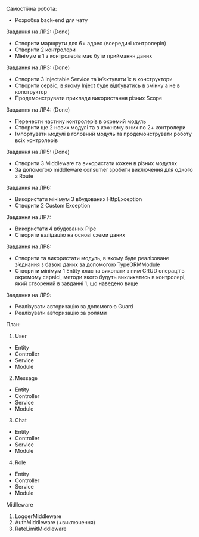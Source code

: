 Самостійна робота:
- Розробка back-end для чату

Завдання на ЛР2: (Done)
-	Створити маршрути для 6+ адрес (всередині контролерів)
-	Створити 2 контролери
-	Мінімум в 1 з контролерів має бути приймання даних

Завдання на ЛР3: (Done)
-	Створити 3 Injectable Service та їн’єктувати їх в конструктори
-	Створити сервіс, в якому Inject буде відбуватись в змінну а не в конструктор
-	Продемонструвати приклади використання різних Scope

Завдання на ЛР4: (Done)
-	Перенести частину контролерів в окремий модуль
-	Створити ще 2 нових модулі та в кожному з них по 2+ контролери
-	Імпортувати модулі в головний модуль та продемонструвати роботу всіх контролерів

Завдання на ЛР5: (Done)
-	Створити 3 Middleware та використати кожен в різних модулях
-	За допомогою middleware consumer зробити виключення для одного з Route

Завдання на ЛР6:
-	Використати мінімум 3 вбудованих HttpException
-	Створити 2 Custom Exception 

Завдання на ЛР7:
-	Використати 4 вбудованих Pipe
-	Створити валідацію на основі схеми даних

Завдання на ЛР8:
-	Створити та використати модуль, в якому буде реалізоване з’єднання з базою даних за допомогою TypeORMModule
-	Створити мінімум 1 Entity клас та виконати з ним CRUD операції в окремому сервісі, методи якого будуть викликатись в контролері, який створений в завданні 1, що наведено вище

Завдання на ЛР9:
-	Реалізувати авторизацію за допомогою Guard
-	Реалізувати авторизацію за ролями

План:

1) User
 -   Entity
 -   Controller
 -   Service
 -   Module

2) Message
 -   Entity
 -   Controller
 -   Service
 -   Module

3) Chat
 -   Entity
 -   Controller
 -   Service
 -   Module

4) Role
 -   Entity
 -   Controller
 -   Service
 -   Module

Midlleware
1) LoggerMiddleware
2) AuthMiddleware (+виключення)
3) RateLimitMiddleware
